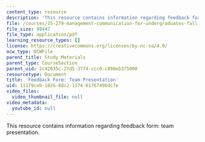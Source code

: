 ```yaml
---
content_type: resource
description: 'This resource contains information regarding feedback form: team presentation.'
file: /courses/15-279-management-communication-for-undergraduates-fall-2012/11179ceb182688c2117461767496dc7e_MIT15_279F12_presGroupFdbk.pdf
file_size: 98447
file_type: application/pdf
learning_resource_types: []
license: https://creativecommons.org/licenses/by-nc-sa/4.0/
ocw_type: OCWFile
parent_title: Study Materials
parent_type: CourseSection
parent_uid: 2c42035c-27d5-37f4-ccc0-c890eb375090
resourcetype: Document
title: 'Feedback Form: Team Presentation'
uid: 11179ceb-1826-88c2-1174-61767496dc7e
video_files:
  video_thumbnail_file: null
video_metadata:
  youtube_id: null
---
```

This resource contains information regarding feedback form: team presentation.